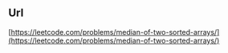 ## Url
[https://leetcode.com/problems/median-of-two-sorted-arrays/](https://leetcode.com/problems/median-of-two-sorted-arrays/)